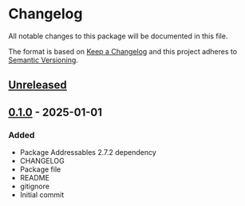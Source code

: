 # Changelog
All notable changes to this package will be documented in this file.

The format is based on [Keep a Changelog](http://keepachangelog.com/en/1.0.0/)
and this project adheres to [Semantic Versioning](http://semver.org/spec/v2.0.0.html).

## [Unreleased]

## [0.1.0] - 2025-01-01
### Added
- Package Addressables 2.7.2 dependency
- CHANGELOG
- Package file
- README
- gitignore
- Initial commit

[Unreleased]: https://github.com/1mbitshorde/InitializationSystem/compare/0.1.0...main
[0.1.0]: https://github.com/1mbitshorde/InitializationSystem/tree/0.1.0/